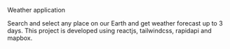 Weather application 

Search and select any place on our Earth and get weather forecast up to 3 days.
This project is developed using reactjs, tailwindcss, rapidapi and mapbox.
